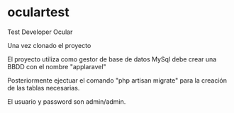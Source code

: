 # oculartest
Test Developer Ocular

Una vez clonado el proyecto 

El proyecto utiliza como gestor de base de datos MySql debe crear una BBDD con el nombre "applaravel"

Posteriormente ejectuar el comando "php artisan migrate" para la creación de las tablas necesarias.

El usuario y password son admin/admin.


